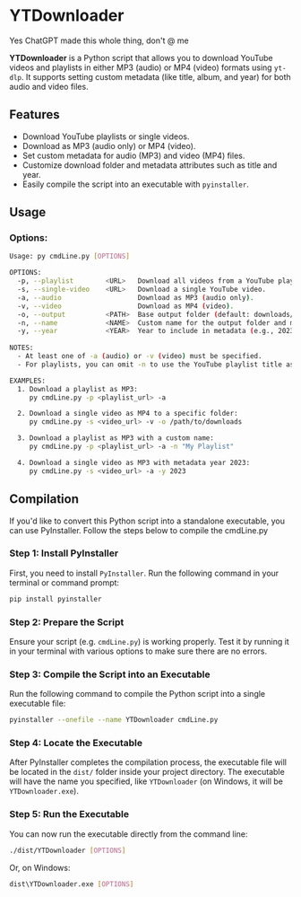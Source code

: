 # YTDownloader

Yes ChatGPT made this whole thing, don't @ me  

**YTDownloader** is a Python script that allows you to download YouTube videos and playlists in either MP3 (audio) or MP4 (video) formats using `yt-dlp`. It supports setting custom metadata (like title, album, and year) for both audio and video files.

## Features
- Download YouTube playlists or single videos.
- Download as MP3 (audio only) or MP4 (video).
- Set custom metadata for audio (MP3) and video (MP4) files.
- Customize download folder and metadata attributes such as title and year.
- Easily compile the script into an executable with `pyinstaller`.

## Usage

### Options:
```bash
Usage: py cmdLine.py [OPTIONS]

OPTIONS:
  -p, --playlist        <URL>   Download all videos from a YouTube playlist.
  -s, --single-video    <URL>   Download a single YouTube video.
  -a, --audio                   Download as MP3 (audio only).
  -v, --video                   Download as MP4 (video).
  -o, --output          <PATH>  Base output folder (default: downloads/audio or downloads/video).
  -n, --name            <NAME>  Custom name for the output folder and metadata.
  -y, --year            <YEAR>  Year to include in metadata (e.g., 2023).
  
NOTES:
  - At least one of -a (audio) or -v (video) must be specified.
  - For playlists, you can omit -n to use the YouTube playlist title as the folder name.

EXAMPLES:
  1. Download a playlist as MP3:
     py cmdLine.py -p <playlist_url> -a

  2. Download a single video as MP4 to a specific folder:
     py cmdLine.py -s <video_url> -v -o /path/to/downloads

  3. Download a playlist as MP3 with a custom name:
     py cmdLine.py -p <playlist_url> -a -n "My Playlist"

  4. Download a single video as MP3 with metadata year 2023:
     py cmdLine.py -s <video_url> -a -y 2023
```

## Compilation
If you'd like to convert this Python script into a standalone executable, you can use PyInstaller. Follow the steps below to compile the cmdLine.py

### Step 1: Install PyInstaller
First, you need to install `PyInstaller`. Run the following command in your terminal or command prompt:

```bash
pip install pyinstaller
```

### Step 2: Prepare the Script
Ensure your script (e.g. `cmdLine.py`) is working properly. Test it by running it in your terminal with various options to make sure there are no errors.

### Step 3: Compile the Script into an Executable
Run the following command to compile the Python script into a single executable file:

```bash
pyinstaller --onefile --name YTDownloader cmdLine.py
```

### Step 4: Locate the Executable
After PyInstaller completes the compilation process, the executable file will be located in the `dist/` folder inside your project directory. The executable will have the name you specified, like `YTDownloader` (on Windows, it will be `YTDownloader.exe`).

### Step 5: Run the Executable
You can now run the executable directly from the command line:

```bash
./dist/YTDownloader [OPTIONS]
```
Or, on Windows:

```bash
dist\YTDownloader.exe [OPTIONS]
```